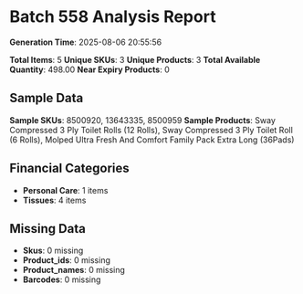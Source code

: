 # Batch 558 Analysis Report

**Generation Time**: 2025-08-06 20:55:56

**Total Items**: 5
**Unique SKUs**: 3
**Unique Products**: 3
**Total Available Quantity**: 498.00
**Near Expiry Products**: 0

## Sample Data
**Sample SKUs**: 8500920, 13643335, 8500959
**Sample Products**: Sway Compressed 3 Ply Toilet Rolls (12 Rolls), Sway Compressed 3 Ply Toilet Roll (6 Rolls), Molped Ultra Fresh And Comfort Family Pack Extra Long (36Pads)

## Financial Categories
- **Personal Care**: 1 items
- **Tissues**: 4 items

## Missing Data
- **Skus**: 0 missing
- **Product_ids**: 0 missing
- **Product_names**: 0 missing
- **Barcodes**: 0 missing
